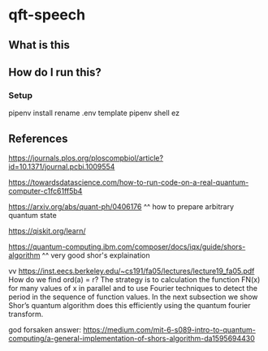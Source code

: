 # qft-speech
## What is this

## How do I run this?
### Setup
pipenv install
rename .env template
pipenv shell
ez



## References
https://journals.plos.org/ploscompbiol/article?id=10.1371/journal.pcbi.1009554

https://towardsdatascience.com/how-to-run-code-on-a-real-quantum-computer-c1fc61ff5b4

https://arxiv.org/abs/quant-ph/0406176
^^ how to prepare arbitrary quantum state

https://qiskit.org/learn/

https://quantum-computing.ibm.com/composer/docs/iqx/guide/shors-algorithm
^^ very good shor's explaination

vv
https://inst.eecs.berkeley.edu/~cs191/fa05/lectures/lecture19_fa05.pdf
How do we find ord(a) = r? The strategy is to calculation the function FN(x) for many values of x in parallel
and to use Fourier techniques to detect the period in the sequence of function values. In the next subsection
we show Shor’s quantum algorithm does this efficiently using the quantum fourier transform.

god forsaken answer:
https://medium.com/mit-6-s089-intro-to-quantum-computing/a-general-implementation-of-shors-algorithm-da1595694430
